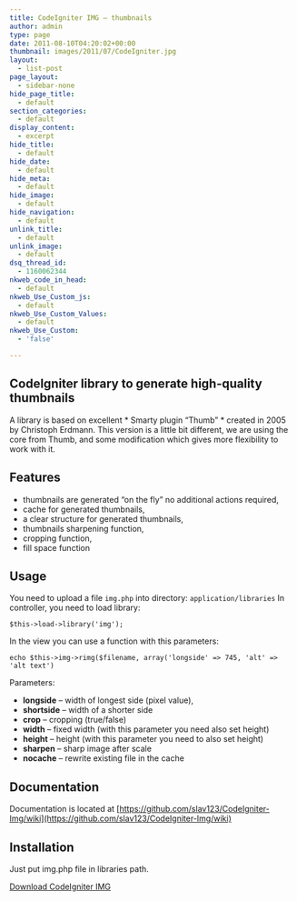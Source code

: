```yaml
---
title: CodeIgniter IMG – thumbnails
author: admin
type: page
date: 2011-08-10T04:20:02+00:00
thumbnail: images/2011/07/CodeIgniter.jpg
layout:
  - list-post
page_layout:
  - sidebar-none
hide_page_title:
  - default
section_categories:
  - default
display_content:
  - excerpt
hide_title:
  - default
hide_date:
  - default
hide_meta:
  - default
hide_image:
  - default
hide_navigation:
  - default
unlink_title:
  - default
unlink_image:
  - default
dsq_thread_id:
  - 1160062344
nkweb_code_in_head:
  - default
nkweb_Use_Custom_js:
  - default
nkweb_Use_Custom_Values:
  - default
nkweb_Use_Custom:
  - 'false'

---
```

## CodeIgniter library to generate high-quality thumbnails

A library is based on excellent \* Smarty plugin &#8220;Thumb&#8221; \* created in 2005 by Christoph Erdmann. This version is a little bit different, we are using the core from Thumb, and some modification which gives more flexibility to work with it.

## Features

  * thumbnails are generated &#8220;on the fly&#8221; no additional actions required,
  * cache for generated thumbnails,
  * a clear structure for generated thumbnails,
  * thumbnails sharpening function,
  * cropping function,
  * fill space function

## Usage

You need to upload a file `img.php` into directory: `application/libraries` In controller, you need to load library:

`$this->load->library('img');`

In the view you can use a function with this parameters:

`echo $this->img->rimg($filename, array('longside' => 745, 'alt' => 'alt text')`

Parameters:

- **longside** – width of longest side (pixel value),  
- **shortside** – width of a shorter side  
- **crop** – cropping (true/false)  
- **width** – fixed width (with this parameter you need also set height)  
- **height** – height (with this parameter you need to also set height)  
- **sharpen** – sharp image after scale  
- **nocache** – rewrite existing file in the cache

## Documentation

Documentation is located at [https://github.com/slav123/CodeIgniter-Img/wiki](https://github.com/slav123/CodeIgniter-Img/wiki)

## Installation

Just put img.php file in libraries path.

[Download CodeIgniter IMG](https://github.com/slav123/CodeIgniter-Img)